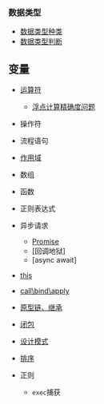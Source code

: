### 数据类型

- [数据类型种类](./dataType/type.md)
- [数据类型判断](./dataType/checkType.md)

## 变量

- [运算符](./operator.md)
  - [浮点计算精确度问题](./problerms/floatCalculate.md)
- 操作符
- 流程语句
- [作用域](./scope.md)
- 数组
- 函数
- 正则表达式
- 异步请求
  - [Promise](./Promise/index.md)
  - [回调地狱]
  - [async await]
- [this](./JavaScript/this.md)
- [call\bind\apply](./JavaScript/callBindApply.md)
- [原型链、继承](./JavaScript/protoType.md)
- [闭包](./JavaScript/clusure.md)
- [设计模式](./JavaScript/designPatterns/index.md)
- [排序](./JavaScript/array/sort/index.md)

- 正则
  - `exec`捕获
